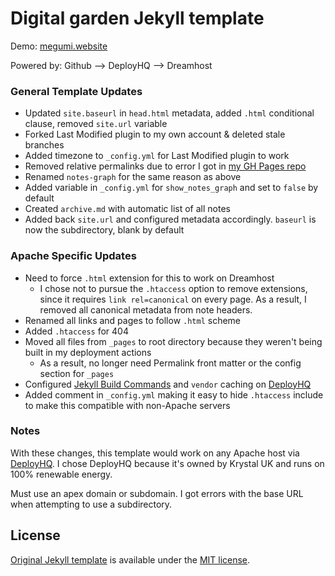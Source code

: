# Digital garden Jekyll template
Demo: [megumi.website](https://megumi.website)

Powered by: Github --> DeployHQ --> Dreamhost

### General Template Updates
- Updated `site.baseurl` in `head.html` metadata, added `.html` conditional clause, removed `site.url` variable
- Forked Last Modified plugin to my own account & deleted stale branches
- Added timezone to `_config.yml` for Last Modified plugin to work
- Removed relative permalinks due to error I got in [my GH Pages repo](https://github.com/meewgumi/digital-garden-ghpages/commits/main)
- Renamed `notes-graph` for the same reason as above
- Added variable in `_config.yml` for `show_notes_graph` and set to `false` by default
- Created `archive.md` with automatic list of all notes
- Added back `site.url` and configured metadata accordingly. `baseurl` is now the subdirectory, blank by default

### Apache Specific Updates
- Need to force `.html` extension for this to work on Dreamhost
  - I chose not to pursue the `.htaccess` option to remove extensions, since it requires `link rel=canonical` on every page. As a result, I removed all canonical metadata from note headers.
- Renamed all links and pages to follow `.html` scheme
- Added `.htaccess` for 404
- Moved all files from `_pages` to root directory because they weren't being built in my deployment actions
	- As a result, no longer need Permalink front matter or the config section for `_pages`
- Configured [Jekyll Build Commands](https://www.deployhq.com/guides/jekyll) and `vendor` caching on [DeployHQ](https://www.deployhq.com/r/nx7qct)
- Added comment in `_config.yml` making it easy to hide `.htaccess` include to make this compatible with non-Apache servers

### Notes
With these changes, this template would work on any Apache host via [DeployHQ](https://www.deployhq.com/r/nx7qct). I chose DeployHQ because it's owned by Krystal UK and runs on 100% renewable energy.

Must use an apex domain or subdomain. I got errors with the base URL when attempting to use a subdirectory.

## License
[Original Jekyll template](https://github.com/maximevaillancourt/digital-garden-jekyll-template) is available under the [MIT license](LICENSE.md).
